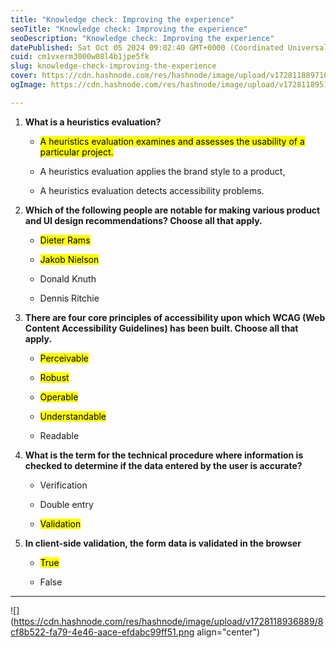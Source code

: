 ```yaml
---
title: "Knowledge check: Improving the experience"
seoTitle: "Knowledge check: Improving the experience"
seoDescription: "Knowledge check: Improving the experience"
datePublished: Sat Oct 05 2024 09:02:40 GMT+0000 (Coordinated Universal Time)
cuid: cm1vxerm3000w08l4b1jpe5fk
slug: knowledge-check-improving-the-experience
cover: https://cdn.hashnode.com/res/hashnode/image/upload/v1728118897100/f1ee757b-8c9c-4ac6-885c-219a4127d5a9.png
ogImage: https://cdn.hashnode.com/res/hashnode/image/upload/v1728118951989/82a0dc59-2701-466c-9720-74296cea4c0e.png

---
```


1. **What is a heuristics evaluation?**
    
    * <mark>A heuristics evaluation examines and assesses the usability of a particular project.</mark>
        
    * A heuristics evaluation applies the brand style to a product,
        
    * A heuristics evaluation detects accessibility problems.
        
2. **Which of the following people are notable for making various product and UI design recommendations? Choose all that apply.**
    
    * <mark>Dieter Rams</mark>
        
    * <mark>Jakob Nielson</mark>
        
    * Donald Knuth
        
    * Dennis Ritchie
        
3. **There are four core principles of accessibility upon which WCAG (Web Content Accessibility Guidelines) has been built. Choose all that apply.**
    
    * <mark>Perceivable</mark>
        
    * <mark>Robust</mark>
        
    * <mark>Operable</mark>
        
    * <mark>Understandable</mark>
        
    * Readable
        
4. **What is the term for the technical procedure where information is checked to determine if the data entered by the user is accurate?**
    
    * Verification
        
    * Double entry
        
    * <mark>Validation</mark>
        
5. **In client-side validation, the form data is validated in the browser**
    
    * <mark>True</mark>
        
    * False
        

---

![](https://cdn.hashnode.com/res/hashnode/image/upload/v1728118936889/8cf8b522-fa79-4e46-aace-efdabc99ff51.png align="center")